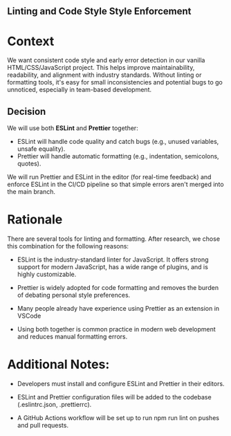 ## Linting and Code Style Style Enforcement

# Context
We want consistent code style and early error detection in our vanilla HTML/CSS/JavaScript project. This helps improve maintainability, readability, and alignment with industry standards. Without linting or formatting tools, it's easy for small inconsistencies and potential bugs to go unnoticed, especially in team-based development.

## Decision
We will use both **ESLint** and **Prettier** together:
- ESLint will handle code quality and catch bugs (e.g., unused variables, unsafe equality).
- Prettier will handle automatic formatting (e.g., indentation, semicolons, quotes).

We will run Prettier and ESLint in the editor (for real-time feedback) and enforce ESLint in the CI/CD pipeline so that simple errors aren't merged into the main branch.

# Rationale
There are several tools for linting and formatting. After research, we chose this combination for the following reasons:

- ESLint is the industry-standard linter for JavaScript. It offers strong support for modern JavaScript, has a wide range of plugins, and is highly customizable.

- Prettier is widely adopted for code formatting and removes the burden of debating personal style preferences.

- Many people already have experience using Prettier as an extension in VSCode

- Using both together is common practice in modern web development and reduces manual formatting errors.

# Additional Notes:
- Developers must install and configure ESLint and Prettier in their editors.

- ESLint and Prettier configuration files will be added to the codebase (.eslintrc.json, .prettierrc).

- A GitHub Actions workflow will be set up to run npm run lint on pushes and pull requests.
